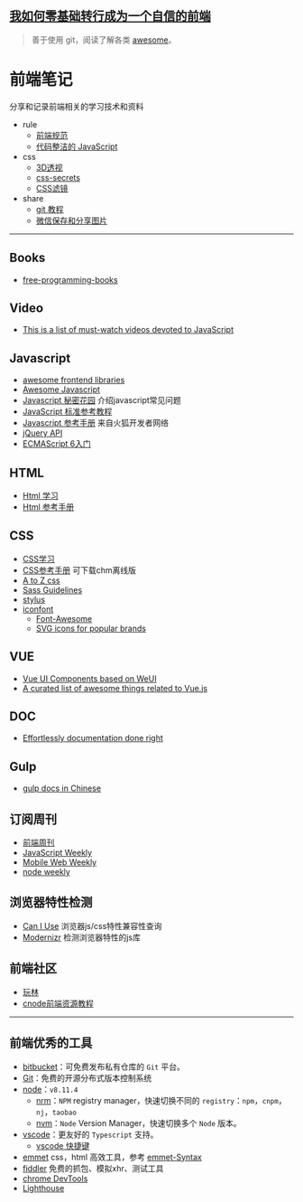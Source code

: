 [我如何零基础转行成为一个自信的前端](https://juejin.im/post/5c75d34851882564965edb23?utm_source=gold_browser_extension)
----

>善于使用 git，阅读了解各类 [awesome](https://github.com/search?q=awesome&type=Repositories)。

# 前端笔记

分享和记录前端相关的学习技术和资料
- rule
  - [前端规范](./doc/前端开发规范.md)
  - [代码整洁的 JavaScript](https://github.com/beginor/clean-code-javascript)
- css
  - [3D透视](./css-tricks/3d-img.html)
  - [css-secrets](./css-tricks/css-secrets/supports/supports.html)
  - [CSS滤镜](./css-tricks/-webkit-filter.html)
- share
  - [git 教程](./share-reveal/git/index.html)
  - [微信保存和分享图片](./share-reveal/wechat-save-and-share-image/index.html)


----

## Books
* [free-programming-books](https://github.com/vhf/free-programming-books/blob/master/free-programming-books-zh.md)

## Video

* [This is a list of must-watch videos devoted to JavaScript](https://github.com/bolshchikov/js-must-watch)

## Javascript

* [awesome frontend libraries](https://github.com/JingwenTian/awesome-frontend)
* [Awesome Javascript](https://github.com/wwsun/awesome-javascript)
* [Javascript 秘密花园](http://bonsaiden.github.io/JavaScript-Garden/zh/) 介绍javascript常见问题
* [JavaScript 标准参考教程](http://javascript.ruanyifeng.com/)
* [Javascript 参考手册](https://developer.mozilla.org/zh-CN/docs/Web/JavaScript) 来自火狐开发者网络
* [jQuery API](http://jquery.cuishifeng.cn/)
* [ECMAScript 6入门](http://es6.ruanyifeng.com/)

## HTML
* [Html 学习](http://zh.html.net/tutorials/html/)
* [Html 参考手册](http://w3school.com.cn/html/index.asp)

## CSS

* [CSS学习](http://www.w3school.com.cn/css/)
* [CSS参考手册](http://css.doyoe.com/) 可下载chm离线版
* [A to Z css](http://www.atozcss.com/ "CSS Screencasts for Designers & Developers")
* [Sass Guidelines](http://sass-guidelin.es/zh/#section)
* [stylus](https://github.com/stylus/stylus)
* [iconfont](https://github.com/search?q=svg+icons&type=Repositories)
  * [Font-Awesome](https://github.com/FortAwesome/Font-Awesome)
  * [SVG icons for popular brands](https://github.com/simple-icons/simple-icons) 



## VUE

* [Vue UI Components based on WeUI](https://github.com/airyland/vux)
* [A curated list of awesome things related to Vue.js](https://github.com/vuejs/awesome-vue)

## DOC

* [Effortlessly documentation done right](https://github.com/egoist/docute)

## Gulp

* [gulp docs in Chinese](https://github.com/lisposter/gulp-docs-zh-cn)

## 订阅周刊
* [前端周刊](http://feweekly.com/issues)
* [JavaScript Weekly](http://javascriptweekly.com/)
* [Mobile Web Weekly](http://mobilewebweekly.co/)
* [node weekly](http://nodeweekly.com/)


## 浏览器特性检测
* [Can I Use](http://caniuse.com/) 浏览器js/css特性兼容性查询
* [Modernizr](https://modernizr.com/) 检测浏览器特性的js库

## 前端社区
* [玩林](http://www.iwan0.com/)
* [cnode前端资源教程](https://cnodejs.org/topic/56ef3edd532839c33a99d00e)

-----

## 前端优秀的工具

* [bitbucket](https://bitbucket.org/klook/)：可免费发布私有仓库的 `Git` 平台。
* [Git](https://git-scm.com/downloads)：免费的开源分布式版本控制系统
* [node](https://nodejs.org/en/)：`v8.11.4`
  * [nrm](https://github.com/Pana/nrm)：`NPM` registry manager，快速切换不同的 `registry`：`npm`，`cnpm`，`nj`，`taobao`
  * [nvm](https://github.com/nvm-sh/nvm)：`Node` Version Manager，快速切换多个 `Node` 版本。
* [vscode](https://github.com/microsoft/vscode)：更友好的 `Typescript` 支持。
  * [vscode 快捷键](https://code.visualstudio.com/shortcuts/keyboard-shortcuts-macos.pdf)
* [emmet](http://emmet.io) css，html 高效工具，参考 [emmet-Syntax](http://docs.emmet.io/cheat-sheet/) 
* [fiddler](http://www.telerik.com/fiddler) 免费的抓包、模拟xhr、测试工具
* [chrome DevTools](https://developer.chrome.com/devtools/docs/remote-debugging#reverse-port-forwarding)
* [Lighthouse](https://lighthouseapp.com/)



